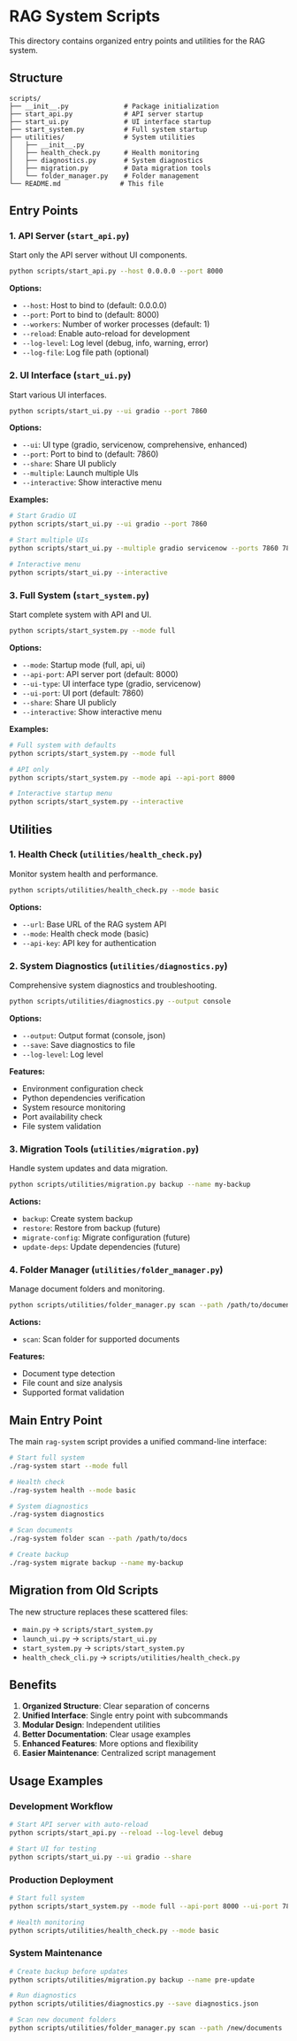 # RAG System Scripts

This directory contains organized entry points and utilities for the RAG system.

## Structure

```
scripts/
├── __init__.py              # Package initialization
├── start_api.py             # API server startup
├── start_ui.py              # UI interface startup  
├── start_system.py          # Full system startup
├── utilities/               # System utilities
│   ├── __init__.py
│   ├── health_check.py      # Health monitoring
│   ├── diagnostics.py       # System diagnostics
│   ├── migration.py         # Data migration tools
│   └── folder_manager.py    # Folder management
└── README.md               # This file
```

## Entry Points

### 1. API Server (`start_api.py`)
Start only the API server without UI components.

```bash
python scripts/start_api.py --host 0.0.0.0 --port 8000
```

**Options:**
- `--host`: Host to bind to (default: 0.0.0.0)
- `--port`: Port to bind to (default: 8000)
- `--workers`: Number of worker processes (default: 1)
- `--reload`: Enable auto-reload for development
- `--log-level`: Log level (debug, info, warning, error)
- `--log-file`: Log file path (optional)

### 2. UI Interface (`start_ui.py`)
Start various UI interfaces.

```bash
python scripts/start_ui.py --ui gradio --port 7860
```

**Options:**
- `--ui`: UI type (gradio, servicenow, comprehensive, enhanced)
- `--port`: Port to bind to (default: 7860)
- `--share`: Share UI publicly
- `--multiple`: Launch multiple UIs
- `--interactive`: Show interactive menu

**Examples:**
```bash
# Start Gradio UI
python scripts/start_ui.py --ui gradio --port 7860

# Start multiple UIs
python scripts/start_ui.py --multiple gradio servicenow --ports 7860 7861

# Interactive menu
python scripts/start_ui.py --interactive
```

### 3. Full System (`start_system.py`)
Start complete system with API and UI.

```bash
python scripts/start_system.py --mode full
```

**Options:**
- `--mode`: Startup mode (full, api, ui)
- `--api-port`: API server port (default: 8000)
- `--ui-type`: UI interface type (gradio, servicenow)
- `--ui-port`: UI port (default: 7860)
- `--share`: Share UI publicly
- `--interactive`: Show interactive menu

**Examples:**
```bash
# Full system with defaults
python scripts/start_system.py --mode full

# API only
python scripts/start_system.py --mode api --api-port 8000

# Interactive startup menu
python scripts/start_system.py --interactive
```

## Utilities

### 1. Health Check (`utilities/health_check.py`)
Monitor system health and performance.

```bash
python scripts/utilities/health_check.py --mode basic
```

**Options:**
- `--url`: Base URL of the RAG system API
- `--mode`: Health check mode (basic)
- `--api-key`: API key for authentication

### 2. System Diagnostics (`utilities/diagnostics.py`)
Comprehensive system diagnostics and troubleshooting.

```bash
python scripts/utilities/diagnostics.py --output console
```

**Options:**
- `--output`: Output format (console, json)
- `--save`: Save diagnostics to file
- `--log-level`: Log level

**Features:**
- Environment configuration check
- Python dependencies verification
- System resource monitoring
- Port availability check
- File system validation

### 3. Migration Tools (`utilities/migration.py`)
Handle system updates and data migration.

```bash
python scripts/utilities/migration.py backup --name my-backup
```

**Actions:**
- `backup`: Create system backup
- `restore`: Restore from backup (future)
- `migrate-config`: Migrate configuration (future)
- `update-deps`: Update dependencies (future)

### 4. Folder Manager (`utilities/folder_manager.py`)
Manage document folders and monitoring.

```bash
python scripts/utilities/folder_manager.py scan --path /path/to/documents
```

**Actions:**
- `scan`: Scan folder for supported documents

**Features:**
- Document type detection
- File count and size analysis
- Supported format validation

## Main Entry Point

The main `rag-system` script provides a unified command-line interface:

```bash
# Start full system
./rag-system start --mode full

# Health check
./rag-system health --mode basic

# System diagnostics
./rag-system diagnostics

# Scan documents
./rag-system folder scan --path /path/to/docs

# Create backup
./rag-system migrate backup --name my-backup
```

## Migration from Old Scripts

The new structure replaces these scattered files:
- `main.py` → `scripts/start_system.py`
- `launch_ui.py` → `scripts/start_ui.py`
- `start_system.py` → `scripts/start_system.py`
- `health_check_cli.py` → `scripts/utilities/health_check.py`

## Benefits

1. **Organized Structure**: Clear separation of concerns
2. **Unified Interface**: Single entry point with subcommands
3. **Modular Design**: Independent utilities
4. **Better Documentation**: Clear usage examples
5. **Enhanced Features**: More options and flexibility
6. **Easier Maintenance**: Centralized script management

## Usage Examples

### Development Workflow
```bash
# Start API server with auto-reload
python scripts/start_api.py --reload --log-level debug

# Start UI for testing
python scripts/start_ui.py --ui gradio --share
```

### Production Deployment
```bash
# Start full system
python scripts/start_system.py --mode full --api-port 8000 --ui-port 7860

# Health monitoring
python scripts/utilities/health_check.py --mode basic
```

### System Maintenance
```bash
# Create backup before updates
python scripts/utilities/migration.py backup --name pre-update

# Run diagnostics
python scripts/utilities/diagnostics.py --save diagnostics.json

# Scan new document folders
python scripts/utilities/folder_manager.py scan --path /new/documents
``` 
